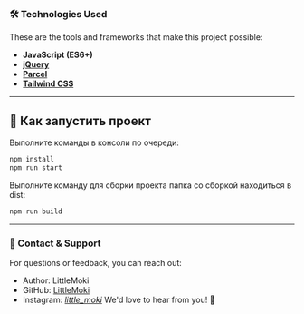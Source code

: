### 🛠️ Technologies Used

These are the tools and frameworks that make this project possible:

- **JavaScript (ES6+)**
- **[jQuery](https://jquery.com/)**
- **[Parcel](https://parceljs.org/)**
- **[Tailwind CSS](https://tailwindcss.com/)**

---

## 🚀 Как запустить проект

Выполните команды в консоли по очереди:

```bash
npm install
npm run start
```

Выполните команду для сборки проекта папка со сборкой находиться в dist:

```bash
npm run build
```

---

### 💬 Contact & Support

For questions or feedback, you can reach out:

- Author: LittleMoki
- GitHub: [LittleMoki](https://github.com/yourusername)
- Instagram: [_little_moki_](https://github.com/yourusername)
  We'd love to hear from you! 🚀
